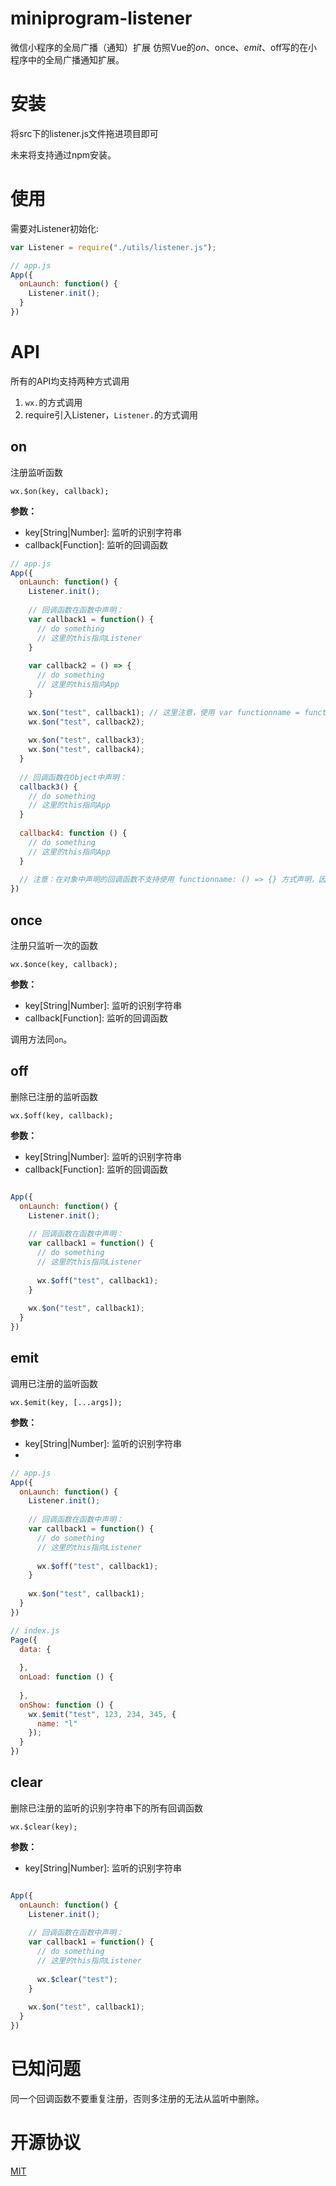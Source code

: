 # miniprogram-listener
微信小程序的全局广播（通知）扩展
仿照Vue的$on、$once、$emit、$off写的在小程序中的全局广播通知扩展。

# 安装

将src下的listener.js文件拖进项目即可

未来将支持通过npm安装。

# 使用

需要对Listener初始化:

```js
var Listener = require("./utils/listener.js");

// app.js
App({
  onLaunch: function() {
    Listener.init();
  }
})
```

# API

所有的API均支持两种方式调用

1. `wx.`的方式调用
2. require引入Listener，`Listener.`的方式调用

## on

注册监听函数

`wx.$on(key, callback);`

__参数：__

  * key[String|Number]: 监听的识别字符串
  * callback[Function]: 监听的回调函数

```js
// app.js
App({
  onLaunch: function() {
    Listener.init();
    
    // 回调函数在函数中声明：
    var callback1 = function() {
      // do something
      // 这里的this指向Listener
    }
    
    var callback2 = () => {
      // do something
      // 这里的this指向App
    }
    
    wx.$on("test", callback1); // 这里注意，使用 var functionname = function() {} 形式在函数内声明的回调函数不支持wx.$on("test", callback1.bind(this));方式注册。因为在wx.$off的时候无法被删除。
    wx.$on("test", callback2);
    
    wx.$on("test", callback3);
    wx.$on("test", callback4);
  }
  
  // 回调函数在Object中声明：
  callback3() {
    // do something
    // 这里的this指向App
  }
  
  callback4: function () {
    // do something
    // 这里的this指向App
  }
  
  // 注意：在对象中声明的回调函数不支持使用 functionname: () => {} 方式声明，因为在wx.$off的时候无法被删除。
})
```

## once

注册只监听一次的函数

`wx.$once(key, callback);`

__参数：__

  * key[String|Number]: 监听的识别字符串
  * callback[Function]: 监听的回调函数
  
调用方法同`on`。

## off

删除已注册的监听函数

`wx.$off(key, callback);`

__参数：__

  * key[String|Number]: 监听的识别字符串
  * callback[Function]: 监听的回调函数
  
```js

App({
  onLaunch: function() {
    Listener.init();
    
    // 回调函数在函数中声明：
    var callback1 = function() {
      // do something
      // 这里的this指向Listener
      
      wx.$off("test", callback1);
    }
    
    wx.$on("test", callback1);
  }
})

```

## emit

调用已注册的监听函数

`wx.$emit(key, [...args]);`

__参数：__

  * key[String|Number]: 监听的识别字符串
  * [...args]: 传入的参数
  
```js
// app.js
App({
  onLaunch: function() {
    Listener.init();
    
    // 回调函数在函数中声明：
    var callback1 = function() {
      // do something
      // 这里的this指向Listener
      
      wx.$off("test", callback1);
    }
    
    wx.$on("test", callback1);
  }
})

// index.js
Page({
  data: {
    
  },
  onLoad: function () {
    
  },
  onShow: function () {
    wx.$emit("test", 123, 234, 345, {
      name: "l"
    });
  }
})

```

## clear

删除已注册的监听的识别字符串下的所有回调函数

`wx.$clear(key);`

__参数：__

  * key[String|Number]: 监听的识别字符串
  
```js

App({
  onLaunch: function() {
    Listener.init();
    
    // 回调函数在函数中声明：
    var callback1 = function() {
      // do something
      // 这里的this指向Listener
      
      wx.$clear("test");
    }
    
    wx.$on("test", callback1);
  }
})

```


# 已知问题

同一个回调函数不要重复注册，否则多注册的无法从监听中删除。


# 开源协议

[MIT](./LICENSE)
